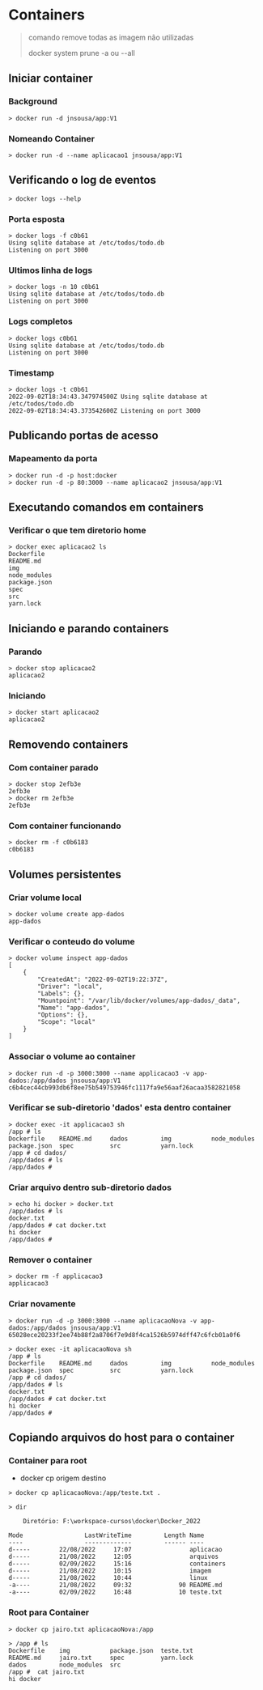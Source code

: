 # Containers

> comando remove todas as imagem não utilizadas
> 
> docker system prune -a ou --all

## Iniciar container

### Background
```
> docker run -d jnsousa/app:V1
```

### Nomeando Container
```
> docker run -d --name aplicacao1 jnsousa/app:V1
```

## Verificando o log de eventos

```
> docker logs --help
```

### Porta esposta

```
> docker logs -f c0b61
Using sqlite database at /etc/todos/todo.db
Listening on port 3000
```

### Ultimos linha de logs

```
> docker logs -n 10 c0b61
Using sqlite database at /etc/todos/todo.db
Listening on port 3000
```

### Logs completos

```
> docker logs c0b61
Using sqlite database at /etc/todos/todo.db
Listening on port 3000
```

### Timestamp

```
> docker logs -t c0b61
2022-09-02T18:34:43.347974500Z Using sqlite database at /etc/todos/todo.db
2022-09-02T18:34:43.373542600Z Listening on port 3000
```

## Publicando portas de acesso

### Mapeamento da porta

```
> docker run -d -p host:docker
> docker run -d -p 80:3000 --name aplicacao2 jnsousa/app:V1
```

## Executando comandos em containers

### Verificar o que tem diretorio home

```
> docker exec aplicacao2 ls
Dockerfile
README.md
img
node_modules
package.json
spec
src
yarn.lock
```

## Iniciando e parando containers

### Parando
```
> docker stop aplicacao2
aplicacao2
```

### Iniciando
```
> docker start aplicacao2
aplicacao2
```

## Removendo containers

### Com container parado

```
> docker stop 2efb3e
2efb3e
> docker rm 2efb3e
2efb3e
````

### Com container funcionando
```
> docker rm -f c0b6183
c0b6183
```

## Volumes persistentes

### Criar volume local

```
> docker volume create app-dados
app-dados
```

### Verificar o conteudo do volume 
```
> docker volume inspect app-dados
[
    {
        "CreatedAt": "2022-09-02T19:22:37Z",
        "Driver": "local",
        "Labels": {},
        "Mountpoint": "/var/lib/docker/volumes/app-dados/_data",
        "Name": "app-dados",
        "Options": {},
        "Scope": "local"
    }
]
```

### Associar o volume ao container

```
> docker run -d -p 3000:3000 --name applicacao3 -v app-dados:/app/dados jnsousa/app:V1
c6b4cec44cb993db6f8ee75b549753946fc1117fa9e56aaf26acaa3582821058
```

### Verificar se sub-diretorio 'dados' esta dentro container

```
> docker exec -it applicacao3 sh
/app # ls
Dockerfile    README.md     dados         img           node_modules  package.json  spec          src           yarn.lock
/app # cd dados/
/app/dados # ls
/app/dados #
```

### Criar arquivo dentro sub-diretorio dados

```
> echo hi docker > docker.txt
/app/dados # ls
docker.txt
/app/dados # cat docker.txt
hi docker
/app/dados #
```

### Remover o container

```
> docker rm -f applicacao3
applicacao3
```

### Criar novamente 

```
> docker run -d -p 3000:3000 --name aplicacaoNova -v app-dados:/app/dados jnsousa/app:V1
65028ece20233f2ee74b88f2a8706f7e9d8f4ca1526b5974dff47c6fcb01a0f6
```

```
> docker exec -it aplicacaoNova sh
/app # ls
Dockerfile    README.md     dados         img           node_modules  package.json  spec          src           yarn.lock
/app # cd dados/
/app/dados # ls
docker.txt
/app/dados # cat docker.txt
hi docker
/app/dados #
```

## Copiando arquivos do host para o container

### Container para root

* docker cp origem destino

```
> docker cp aplicacaoNova:/app/teste.txt .
```

```
> dir

    Diretório: F:\workspace-cursos\docker\Docker_2022

Mode                 LastWriteTime         Length Name
----                 -------------         ------ ----
d-----        22/08/2022     17:07                aplicacao
d-----        21/08/2022     12:05                arquivos
d-----        02/09/2022     15:16                containers
d-----        21/08/2022     10:15                imagem
d-----        21/08/2022     10:44                linux
-a----        21/08/2022     09:32             90 README.md
-a----        02/09/2022     16:48             10 teste.txt
```

### Root para Container

```
> docker cp jairo.txt aplicacaoNova:/app
```

```
> /app # ls
Dockerfile    img           package.json  teste.txt
README.md     jairo.txt     spec          yarn.lock
dados         node_modules  src
/app #  cat jairo.txt
hi docker
```
